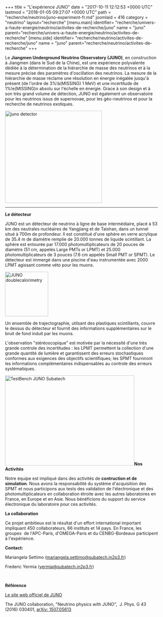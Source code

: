 +++
title = "L'expérience JUNO"
date = "2017-10-11 12:12:53 +0000 UTC"
lastmod = "2018-01-05 09:27:07 +0000 UTC"
path = "recherche/neutrino/juno-experiment-fr.md"
joomlaid = 416
category = "neutrino"
layout="recherche"
[menu.main]
  identifier= "recherche/univers-a-haute-energie/neutrino/activites-de-recherche/juno"
  name = "juno"
  parent="recherche/univers-a-haute-energie/neutrino/activites-de-recherche"
[menu.side]
  identifier= "recherche/neutrino/activites-de-recherche/juno"
  name = "juno"
  parent="recherche/neutrino/activites-de-recherche"
+++
<p>Le <strong>Jiangmen Underground Neutrino Observatory (JUNO)</strong>, en construction à Jiangmen (dans le Sud de la Chine), est une expérience polyvalente dédiée à la détermination de la hiérarchie de masse des neutrinos et à la mesure précise des paramètres d'oscillation des neutrinos<em></em>. La mesure de la hiérarchie de masse réclame une résolution en énergie inégalée jusqu'à présent (de l'ordre de 3%!à(MISSING) 1 MeV) et une incertitude de 1%!e(MISSING)n absolu sur l'échelle en énergie. Grace à son design et à son très grand volume de détection, JUNO est également un observatoire pour les neutrinos issus de supernovae, pour les géo-neutrinos et pour la recherche de neutrinos exotiques. </p>
<p><img src="images/Recherche/neutrino/JUNO/juno_detector.jpg" alt="juno detector" width="319" height="304" title="Detecteur design: a sphere of 35 m diameter is filled with 20 000 tonnes of liquid scintillators and is immerse in a water pool. A total of 43000 photomultipliers are employed"/></p>
<hr/>
<p><strong>Le détecteur</strong></p>
<p>JUNO est un détecteur de neutrino à ligne de base intermédiaire, placé à 53 km des neutrales nucléaires de Yangjiang et de Taishan, dans un tunnel situé à 700m de profondeur. Il est constitué d'une sphère en verre acrylique de 35.4 m de diamètre remplie de 20.000 tonnes de liquide scintillant. La sphère est entourée par 17.000 photomultiplicateurs de 20 pouces de diamètre (51 cm, appelés Large PMTs or LPMT) et 25.000 photomultiplicateurs de 3 pouces (7.6 cm appelés Small PMT or SPMT). Le détecteur est immergé dans une piscine d'eau instrumentée avec 2000 LPMT agissant comme véto pour les muons.</p>
<p><img src="images/Recherche/neutrino/JUNO/JUNO_doublecalorimetry.png" alt="JUNO doublecalorimetry" width="142" height="147" title="double calorimetry concept (right) with SPMT inserted in the interspaces between and LPMTs."/></p>
<p>Un ensemble de trajectographie, utilsant des plastiques scintillants, couvre le dessus du détecteur et fournit des informations supplémentaires sur le bruit de fond induit par les muons.</p>
<p>L'observation "stéréoscopique" est motivée par la nécessité d'une très grande controle des incertitudes : les LPMT permettent la collection d'une grande quantité de lumière et garantissent des erreurs stochastiques conformes aux exigences des objectifs scientifiques; les SPMT fourniront les informations complémentaires indispensables au controle des erreurs systématiques.</p>
<p><img src="images/Recherche/neutrino/JUNO/TestBench_JUNO_Subatech.png" alt="TestBench JUNO Subatech" width="426" height="297" title=" Test-bench installed in SUBATECH for the validation of the electronics and the SPMT."/><strong>Nos Activités</strong> </p>
<p>Notre équipe est impliqué dans des activités de <strong>contruction et de simulation</strong>. Nous avons la responsabilité du système d'acquisition des SPMT et nous participons aux tests des validation de l'électronique et des photomultiplicateurs en collaboration étroite avec les autres laboratoires en France, en Europe et en Asie. Nous bénéficions du support du service électronique du laboratoire pour ces activités.</p>
<p><strong><strong>La collaboration</strong></strong></p>
<p>Ce projet ambitieux est le résultat d'un effort international important  impliquant 450 collaborateurs, 66 instituts et 14 pays. En France, les groupes  de l'APC-Paris, d'OMEGA-Paris et du CENBG-Bordeaux participent à l'expérience.</p>
<p><strong>Contact: </strong></p>
<p>Mariangela Settimo (<a href="mailto:mariangela.settimo@subatech.in2p3.fr">mariangela.settimo@subatech.in2p3.fr</a>) </p>
<p>Frederic Yermia (<a href="mailto:yermia@subatech.in2p3.fr">yermia@subatech.in2p3.fr</a>) </p>
<p> </p>
<p><strong><strong>Référence</strong></strong></p>
<p><a href="http://juno.ihep.cas.cn" lang="en">Le site web officiel de JUNO</a></p>
<p>The JUNO collaboration, "Neutrino physics with JUNO",  J. Phys. G 43 (2016) 030401, <a href="https://arxiv.org/abs/1507.05613">arXiv: 1507.05613</a></p>